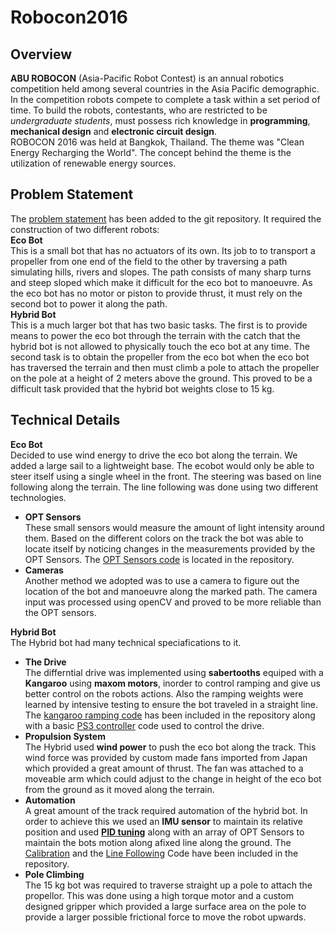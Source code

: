 # Robocon2016

## Overview
**ABU ROBOCON** (Asia-Pacific Robot Contest) is an annual robotics competition held among several countries in the Asia Pacific demographic.  
In the competition robots compete to complete a task within a set period of time. To build the robots, contestants, who are restricted to be *undergraduate students*, must possess rich knowledge in **programming**, **mechanical design** and **electronic circuit design**.  
ROBOCON 2016 was held at Bangkok, Thailand. The theme was "Clean Energy Recharging the World". The concept behind the theme is the utilization of renewable energy sources.

## Problem Statement
The [problem statement](https://github.com/NikhilGupta1997/Robocon2016/blob/master/Rulebook.pdf) has been added to the git repository. It required the construction of two different robots:  
**Eco Bot**  
This is a small bot that has no actuators of its own. Its job to to transport a propeller from one end of the field to the other by traversing a path simulating hills, rivers and slopes. The path consists of many sharp turns and steep sloped which make it difficult for the eco bot to manoeuvre. As the eco bot has no motor or piston to provide thrust, it must rely on the second bot to power it along the path.  
**Hybrid Bot**  
This is a much larger bot that has two basic tasks. The first is to provide means to power the eco bot through the terrain with the catch that the hybrid bot is not allowed to physically touch the eco bot at any time. The second task is to obtain the propeller from the eco bot when the eco bot has traversed the terrain and then must climb a pole to attach the propeller on the pole at a height of 2 meters above the ground. This proved to be a difficult task provided that the hybrid bot weights close to 15 kg.

## Technical Details
**Eco Bot**  
Decided to use wind energy to drive the eco bot along the terrain. We added a large sail to a lightweight base. The ecobot would only be able to steer itself using a single wheel in the front. The steering was based on line following along the terrain. The line following was done using two different technologies.
+ **OPT Sensors**  
These small sensors would measure the amount of light intensity around them. Based on the different colors on the track the bot was able to locate itself by noticing changes in the measurements provided by the OPT Sensors. The [OPT Sensors code](https://github.com/NikhilGupta1997/Robocon2016/blob/master/Arduino%20Code/optReading.ino) is located in the repository.
+ **Cameras**  
Another method we adopted was to use a camera to figure out the location of the bot and manoeuvre along the marked path. The camera input was processed using openCV and proved to be more reliable than the OPT sensors.  

**Hybrid Bot**  
The Hybrid bot had many technical speciafications to it. 
+ **The Drive**  
The differntial drive was implemented using **sabertooths** equiped with a **Kangaroo** using **maxom motors**, inorder to control ramping and give us better control on the robots actions. Also the ramping weights were learned by intensive testing to ensure the bot traveled in a straight line. The [kangaroo ramping code](https://github.com/NikhilGupta1997/Robocon2016/blob/master/Arduino%20Code/Kangaroo_motor_driver.ino) has been included in the repository along with a basic [PS3 controller](https://github.com/NikhilGupta1997/Robocon2016/blob/master/Arduino%20Code/PS3.ino) code used to control the drive.
+ **Propulsion System**  
The Hybrid used **wind power** to push the eco bot along the track. This wind force was provided by custom made fans imported from Japan which provided a great amount of thrust. The fan was attached to a moveable arm which could adjust to the change in height of the eco bot from the ground as it moved along the terrain.
+ **Automation**  
A great amount of the track required automation of the hybrid bot. In order to achieve this we used an **IMU sensor** to maintain its relative position and used [**PID tuning**](https://github.com/NikhilGupta1997/Robocon2016/blob/master/Arduino%20Code/PID.ino) along with an array of OPT Sensors to maintain the bots motion along afixed line along the ground. The [Calibration](https://github.com/NikhilGupta1997/Robocon2016/blob/master/Arduino%20Code/caliberation.ino) and the [Line Following](https://github.com/NikhilGupta1997/Robocon2016/blob/master/Arduino%20Code/Line_Follower_Combined_V2.4.ino) Code have been included in the repository.
+ **Pole Climbing**  
The 15 kg bot was required to traverse straight up a pole to attach the propellor. This was done using a high torque motor and a custom designed gripper which provided a large surface area on the pole to provide a larger possible frictional force to move the robot upwards.
